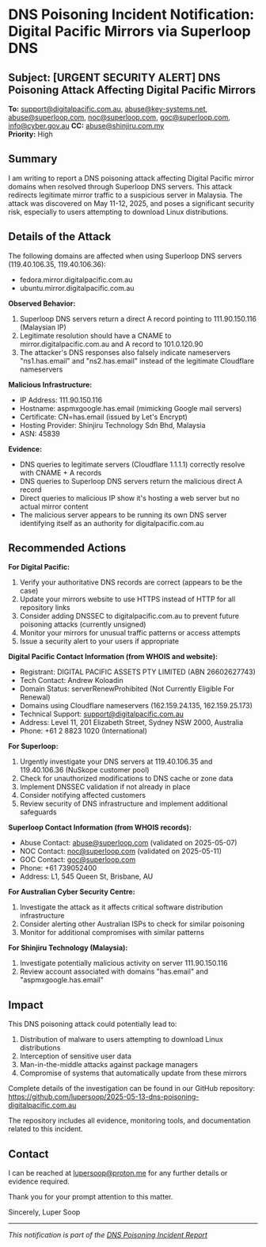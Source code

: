 # DNS Poisoning Incident Notification: Digital Pacific Mirrors via Superloop DNS

## Subject: [URGENT SECURITY ALERT] DNS Poisoning Attack Affecting Digital Pacific Mirrors

**To:** support@digitalpacific.com.au, abuse@key-systems.net, abuse@superloop.com, noc@superloop.com, goc@superloop.com, info@cyber.gov.au
**CC:** abuse@shinjiru.com.my  
**Priority:** High

## Summary

I am writing to report a DNS poisoning attack affecting Digital Pacific mirror domains when resolved through Superloop DNS servers. This attack redirects legitimate mirror traffic to a suspicious server in Malaysia. The attack was discovered on May 11-12, 2025, and poses a significant security risk, especially to users attempting to download Linux distributions.

## Details of the Attack

The following domains are affected when using Superloop DNS servers (119.40.106.35, 119.40.106.36):
- fedora.mirror.digitalpacific.com.au
- ubuntu.mirror.digitalpacific.com.au

**Observed Behavior:**
1. Superloop DNS servers return a direct A record pointing to 111.90.150.116 (Malaysian IP)
2. Legitimate resolution should have a CNAME to mirror.digitalpacific.com.au and A record to 101.0.120.90
3. The attacker's DNS responses also falsely indicate nameservers "ns1.has.email" and "ns2.has.email" instead of the legitimate Cloudflare nameservers

**Malicious Infrastructure:**
- IP Address: 111.90.150.116
- Hostname: aspmxgoogle.has.email (mimicking Google mail servers)
- Certificate: CN=has.email (issued by Let's Encrypt)
- Hosting Provider: Shinjiru Technology Sdn Bhd, Malaysia
- ASN: 45839

**Evidence:**
- DNS queries to legitimate servers (Cloudflare 1.1.1.1) correctly resolve with CNAME + A records
- DNS queries to Superloop DNS servers return the malicious direct A record
- Direct queries to malicious IP show it's hosting a web server but no actual mirror content
- The malicious server appears to be running its own DNS server identifying itself as an authority for digitalpacific.com.au

## Recommended Actions

**For Digital Pacific:**
1. Verify your authoritative DNS records are correct (appears to be the case)
2. Update your mirrors website to use HTTPS instead of HTTP for all repository links
3. Consider adding DNSSEC to digitalpacific.com.au to prevent future poisoning attacks (currently unsigned)
4. Monitor your mirrors for unusual traffic patterns or access attempts
5. Issue a security alert to your users if appropriate

**Digital Pacific Contact Information (from WHOIS and website):**
- Registrant: DIGITAL PACIFIC ASSETS PTY LIMITED (ABN 26602627743)
- Tech Contact: Andrew Koloadin
- Domain Status: serverRenewProhibited (Not Currently Eligible For Renewal)
- Domains using Cloudflare nameservers (162.159.24.135, 162.159.25.173)
- Technical Support: support@digitalpacific.com.au
- Address: Level 11, 201 Elizabeth Street, Sydney NSW 2000, Australia
- Phone: +61 2 8823 1020 (International)

**For Superloop:**
1. Urgently investigate your DNS servers at 119.40.106.35 and 119.40.106.36 (NuSkope customer pool)
2. Check for unauthorized modifications to DNS cache or zone data
3. Implement DNSSEC validation if not already in place
4. Consider notifying affected customers
5. Review security of DNS infrastructure and implement additional safeguards

**Superloop Contact Information (from WHOIS records):**
- Abuse Contact: abuse@superloop.com (validated on 2025-05-07)
- NOC Contact: noc@superloop.com (validated on 2025-05-11)
- GOC Contact: goc@superloop.com
- Phone: +61 739052400
- Address: L1, 545 Queen St, Brisbane, AU

**For Australian Cyber Security Centre:**
1. Investigate the attack as it affects critical software distribution infrastructure
2. Consider alerting other Australian ISPs to check for similar poisoning
3. Monitor for additional compromises with similar patterns

**For Shinjiru Technology (Malaysia):**
1. Investigate potentially malicious activity on server 111.90.150.116
2. Review account associated with domains "has.email" and "aspmxgoogle.has.email"

## Impact

This DNS poisoning attack could potentially lead to:
1. Distribution of malware to users attempting to download Linux distributions
2. Interception of sensitive user data
3. Man-in-the-middle attacks against package managers
4. Compromise of systems that automatically update from these mirrors

Complete details of the investigation can be found in our GitHub repository:
https://github.com/lupersoop/2025-05-13-dns-poisoning-digitalpacific.com.au

The repository includes all evidence, monitoring tools, and documentation related to this incident.

## Contact

I can be reached at lupersoop@proton.me for any further details or evidence required.

Thank you for your prompt attention to this matter.

Sincerely,
Luper Soop

---

*This notification is part of the [DNS Poisoning Incident Report](../README.md)*